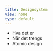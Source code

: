 ```yaml
---
title: Designsystem
view: none
type: default
---
```


<ul>
<li class="slide">Hva det er</li>
<!--
    Et verktøy for å dokumentere/systematisere design
    Gjerne med fokus på nettside-design
-->
<li class="slide">Når det trengs</li>
<!--
    Har design som skal leve over lang tid, gjerne over flere team
    Trenger gode samarbeidsmuligheter mellom designer og utvikler
    Kunne jobbe med elementer enkeltvis uten å måtte forholde seg til alle mulige kontekster
-->
<li class="slide">Atomic design</li>
<!--
    En populær måte klassifisere design på: atomer, molekyler, organismer, maler, sider
    Er også populært å klassifisere ting bare som komponenter (spesielt i React-systemer)
-->
</ul>